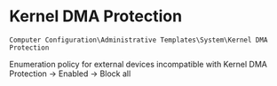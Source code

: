 # Kernel DMA Protection

`Computer Configuration\Administrative Templates\System\Kernel DMA Protection`

Enumeration policy for external devices incompatible with Kernel DMA Protection -> Enabled -> Block all